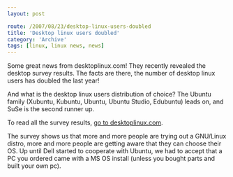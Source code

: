 ```yaml
---
layout: post

route: /2007/08/23/desktop-linux-users-doubled
title: 'Desktop linux users doubled'
category: 'Archive'
tags: [linux, linux news, news]
---
```


Some great news from desktoplinux.com! They recently revealed the desktop survey
results. The facts are there, the number of desktop linux users has doubled the
last year!

And what is the desktop linux users distribution of choice? The Ubuntu family
(Xubuntu, Kubuntu, Ubuntu, Ubuntu Studio, Edubuntu) leads on, and SuSe is the
second runner up.

To read all the survey results,
<a class="ph" target="_blank" rel="noopener noreferrer" href="http://www.desktoplinux.com/news/NS8454912761.html">go
to desktoplinux.com</a>.

The survey shows us that more and more people are trying out a GNU/Linux distro,
more and more people are getting aware that they can choose their OS. Up until
Dell started to cooperate with Ubuntu, we had to accept that a PC you ordered
came with a MS OS install (unless you bought parts and built your own pc).

